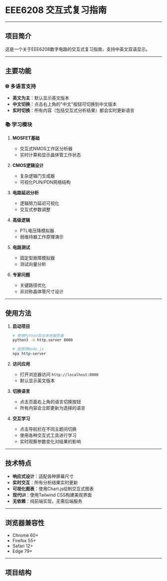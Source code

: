 # EEE6208 交互式复习指南

---

## 项目简介

这是一个关于EEE6208数字电路的交互式复习指南，支持中英文双语显示。

---

## 主要功能

### 🌐 多语言支持
- **英文为主**：默认显示英文版本
- **中文切换**：点击右上角的"中文"按钮可切换到中文版本
- **实时切换**：所有内容（包括交互式分析结果）都会实时更新语言

### 📚 学习模块

1. **MOSFET基础**
    - 交互式NMOS工作区分析器
    - 实时计算和显示晶体管工作状态

2. **CMOS逻辑设计**
    - 复杂逻辑门生成器
    - 可视化PUN/PDN网络结构

3. **电路延迟分析**
    - 逻辑努力延迟可视化
    - 交互式参数调整

4. **高级逻辑**
    - PTL电压降模拟器
    - 弱维持器工作原理演示

5. **电路测试**
    - 固定型故障模拟器
    - 测试向量分析

6. **专家问题**
    - 关键路径优化
    - 非对称晶体管尺寸设计

---

## 使用方法

1. **启动项目**
    ```bash
    # 使用Python启动本地服务器
    python3 -m http.server 8000

    # 或使用Node.js
    npx http-server
    ```

2. **访问应用**
    - 打开浏览器访问 `http://localhost:8000`
    - 默认显示英文版本

3. **切换语言**
    - 点击页面右上角的语言切换按钮
    - 所有内容会立即更新为选择的语言

4. **交互学习**
    - 点击导航栏在不同主题间切换
    - 使用各种交互式工具进行学习
    - 实时观察参数变化对结果的影响

---

## 技术特点

- **响应式设计**：适配各种屏幕尺寸
- **实时交互**：所有分析结果实时更新
- **可视化图表**：使用Chart.js绘制交互式图表
- **现代UI**：使用Tailwind CSS构建美观界面
- **无依赖**：纯前端实现，无需后端服务

---

## 浏览器兼容性

- Chrome 60+
- Firefox 55+
- Safari 12+
- Edge 79+

---

## 项目结构
